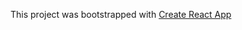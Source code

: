 This project was bootstrapped with [Create React App](https://github.com/facebookincubator/create-react-app)

